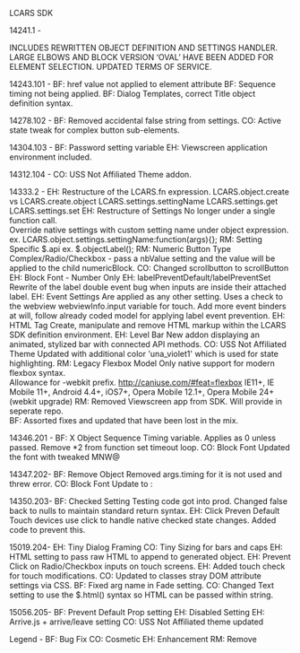 LCARS SDK 

14241.1 - 

INCLUDES REWRITTEN OBJECT DEFINITION AND SETTINGS HANDLER. 
LARGE ELBOWS AND BLOCK VERSION ‘OVAL’ HAVE BEEN ADDED FOR 
ELEMENT SELECTION. UPDATED TERMS OF SERVICE.

14243.101 -
BF:  href value not applied to element attribute
BF:  Sequence timing not being applied.
BF:  Dialog Templates, correct Title object definition syntax.

14278.102 - 
BF:  Removed accidental false string from settings.
CO:  Active state tweak for complex button sub-elements.

14304.103 - 
BF:  Password setting variable
EH:  Viewscreen application environment included.

14312.104 - 
CO:  USS Not Affiliated Theme addon.

14333.2 - 
EH: Restructure of the LCARS.fn expression.
    LCARS.object.create vs LCARS.create.object
    LCARS.settings.settingName
    LCARS.settings.get
    LCARS.settings.set
EH: Restructure of Settings
    No longer under a single function call.  
    Override native settings with custom setting
    name under object expression.
    ex. LCARS.object.settings.settingName:function(args){};
RM: Setting Specific $.api
    ex. $.objectLabel();
RM: Numeric Button Type
    Complex/Radio/Checkbox - pass a nbValue setting and
    the value will be applied to the child numericBlock.
CO: Changed scrollbutton to scrollButton
EH: Block Font - Number Only
EH: labelPreventDefault/labelPreventSet
    Rewrite of the label double event bug when inputs
    are inside their attached label.
EH: Event Settings
    Are applied as any other setting.  Uses a check to 
    the webview webviewInfo.input variable for touch.
    Add more event binders at will, follow already coded
    model for applying label event prevention.
EH: HTML Tag
    Create, manipulate and remove HTML markup within the
    LCARS SDK definition environment.
EH: Level Bar
    New addon displaying an animated, stylized bar
    with connected API methods.
CO: USS Not Affiliated Theme
    Updated with additional color 'una_violet1' which is 
    used for state highlighting.
RM: Legacy Flexbox Model
    Only native support for modern flexbox syntax.  
    Allowance for -webkit prefix.
    http://caniuse.com/#feat=flexbox
    IE11+, IE Mobile 11+, Android 4.4+, iOS7+, 
    Opera Mobile 12.1+, Opera Mobile 24+ (webkit upgrade)
RM: Removed Viewscreen app from SDK.  Will provide in seperate repo.    
BF: Assorted fixes and updated that have been lost in the mix.    

14346.201 - 
BF: X Object Sequence Timing variable.
    Applies as 0 unless passed.  Remove *2 from 
    function set timeout loop.
CO: Block Font
    Updated the font with tweaked MNW@

14347.202-
BF: Remove Object
    Removed args.timing for it is not used and threw error.
CO: Block Font
    Update to :

14350.203-
BF: Checked Setting
    Testing code got into prod.
    Changed false back to nulls
    to maintain standard return
    syntax.
EH: Click Preven Default
    Touch devices use click to handle
    native checked state changes. Added
    code to prevent this.

15019.204-
EH: Tiny Dialog Framing
CO: Tiny Sizing for bars and caps
EH: HTML setting to pass raw HTML to
    append to generated object.
EH: Prevent Click on Radio/Checkbox
    inputs on touch screens.
EH: Added touch check for touch modifications.
CO: Updated to classes stray DOM attribute
    settings via CSS.
BF: Fixed arg name in Fade setting.
CO: Changed Text setting to use the
    $.html() syntax so HTML can be 
    passed within string.


15056.205-
BF: Prevent Default Prop setting
EH: Disabled Setting
EH: Arrive.js + arrive/leave setting
CO: USS Not Affiliated theme updated


Legend - 
BF:  Bug Fix
CO:  Cosmetic
EH:  Enhancement
RM:  Remove
